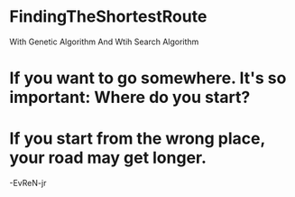 # FindingTheShortestRoute
With Genetic Algorithm And Wtih Search Algorithm
# If you want to go somewhere. It's so important: Where do you start?
# If you start from the wrong place, your road may get longer.
-EvReN-jr
